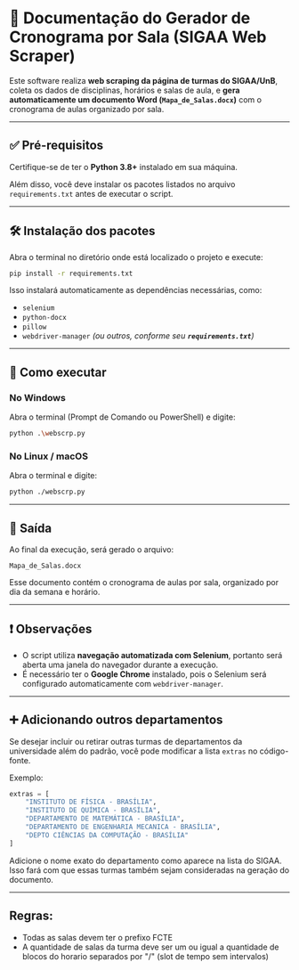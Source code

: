 # 📄 Documentação do Gerador de Cronograma por Sala (SIGAA Web Scraper)

Este software realiza **web scraping da página de turmas do SIGAA/UnB**, coleta os dados de disciplinas, horários e salas de aula, e **gera automaticamente um documento Word (`Mapa_de_Salas.docx`)** com o cronograma de aulas organizado por sala.

---

## ✅ Pré-requisitos

Certifique-se de ter o **Python 3.8+** instalado em sua máquina.

Além disso, você deve instalar os pacotes listados no arquivo `requirements.txt` antes de executar o script.

---

## 🛠️ Instalação dos pacotes

Abra o terminal no diretório onde está localizado o projeto e execute:

```bash
pip install -r requirements.txt
```

Isso instalará automaticamente as dependências necessárias, como:

* `selenium`
* `python-docx`
* `pillow`
* `webdriver-manager`
  *(ou outros, conforme seu **`requirements.txt`**)*

---

## 🚀 Como executar

### No **Windows**

Abra o terminal (Prompt de Comando ou PowerShell) e digite:

```bash
python .\webscrp.py
```

### No **Linux / macOS**

Abra o terminal e digite:

```bash
python ./webscrp.py
```

---

## 📁 Saída

Ao final da execução, será gerado o arquivo:

```
Mapa_de_Salas.docx
```

Esse documento contém o cronograma de aulas por sala, organizado por dia da semana e horário.

---

## ❗ Observações

* O script utiliza **navegação automatizada com Selenium**, portanto será aberta uma janela do navegador durante a execução.
* É necessário ter o **Google Chrome** instalado, pois o Selenium será configurado automaticamente com `webdriver-manager`.

---

## ➕ Adicionando outros departamentos

Se desejar incluir ou retirar outras turmas de departamentos da universidade além do padrão, você pode modificar a lista `extras` no código-fonte.

Exemplo:

```python
extras = [
    "INSTITUTO DE FÍSICA - BRASÍLIA",
    "INSTITUTO DE QUÍMICA - BRASÍLIA",
    "DEPARTAMENTO DE MATEMÁTICA - BRASÍLIA",
    "DEPARTAMENTO DE ENGENHARIA MECANICA - BRASÍLIA",
    "DEPTO CIÊNCIAS DA COMPUTAÇÃO - BRASÍLIA"
]
```

Adicione o nome exato do departamento como aparece na lista do SIGAA. Isso fará com que essas turmas também sejam consideradas na geração do documento.

---

## Regras: 

* Todas as salas devem ter o prefixo FCTE
* A quantidade de salas da turma deve ser um ou igual a quantidade de blocos do horario separados por "/" (slot de tempo sem intervalos)



